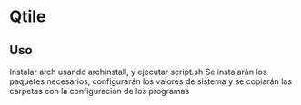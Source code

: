 # Qtile

## Uso
Instalar arch usando archinstall, y ejecutar script.sh
Se instalarán los paquetes necesarios, configurarán los valores de sistema y se copiarán las carpetas con la configuración de los programas
 
